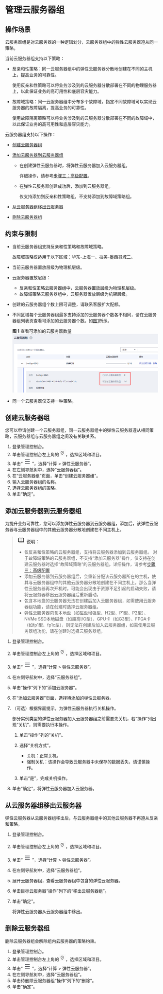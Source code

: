 # 管理云服务器组<a name="ecs_03_0150"></a>

## 操作场景<a name="section9381101210409"></a>

云服务器组是对云服务器的一种逻辑划分，云服务器组中的弹性云服务器遵从同一策略。

当前云服务器组支持以下策略：

-   反亲和性策略：同一云服务器组中的弹性云服务器分散地创建在不同的主机上，提高业务的可靠性。

    使用反亲和性策略可以将业务涉及到的云服务器分散部署在不同的物理服务器上，以此保证业务的高可用性和底层容灾能力。

-   故障域策略：同一云服务器组中分布多个故障域，指定不同故障域可以实现云服务器的故障隔离，提高业务的可靠性。

    使用故障隔离策略可以将业务涉及到的云服务器分散部署在不同的故障域中，以此保证业务的高可用性和底层容灾能力。


云服务器组支持以下操作：

-   [创建云服务器组](#section1464061364114)
-   [添加云服务器到云服务器组](#section1447818554481)
    -   在创建弹性云服务器时，将弹性云服务器加入云服务器组。

        详细操作，请参考[步骤三：高级配置](https://support.huaweicloud.com/qs-ecs/ecs_02_0012.html)。

    -   在弹性云服务器创建成功后，添加到云服务器组。

        仅支持添加到反亲和性策略组，不支持添加到故障域策略组。


-   [从云服务器组移出云服务器](#section12553172594918)
-   [删除云服务器组](#section95601058404)

## 约束与限制<a name="section71671824141716"></a>

-   当前云服务器组支持反亲和性策略和故障域策略。

    故障域策略仅适用于以下区域：华东-上海一、拉美-墨西哥城二。

-   当前云服务器置放层级为物理机层级。
-   云服务器置放层级：
    -   反亲和性策略云服务器组中，云服务器置放层级为物理机层级。
    -   故障域策略云服务器组中，云服务器置放层级为机架层级。

-   创建的云服务器组个数上限可调整，请联系客服扩大配额。
-   不同区域每个云服务器组最多支持添加的云服务器个数各不相同，请在云服务器组列表页查看可添加的云服务器个数。如[图1](#fig17171162431719)所示。

    **图 1**  查看可添加的云服务器数量<a name="fig17171162431719"></a>  
    ![](figures/查看可添加的云服务器数量.png "查看可添加的云服务器数量")

-   同一个云服务器仅支持一种策略。

## 创建云服务器组<a name="section1464061364114"></a>

您可以申请创建一个云服务器组，同一云服务器组中的弹性云服务器遵从相同策略，云服务器组与云服务器组之间没有关联关系。

1.  登录管理控制台。
2.  单击管理控制台左上角的![](figures/icon-region.png)，选择区域和项目。
3.  单击“![](figures/service-list.jpg)”，选择“计算 \> 弹性云服务器”。
4.  在左侧导航树中，选择“云服务器组”。
5.  在“云服务器组”页面，单击“创建云服务器组”。
6.  输入云服务器组的名称。
7.  选择云服务器组的策略。
8.  单击“确定”。

## 添加云服务器到云服务器组<a name="section1447818554481"></a>

为提升业务可靠性，您可以添加弹性云服务器到云服务器组，添加后，该弹性云服务器与云服务器组中的其他云服务器分散地创建在不同主机上。

>![](public_sys-resources/icon-note.gif) **说明：** 
>-   仅反亲和性策略的云服务器组，支持将云服务器添加到云服务器组。
>    对于故障域策略的云服务器组，不支持“添加云服务器”操作，仅支持在创建云服务器时选择“故障域策略”的云服务器组。详细操作，请参考[步骤三：高级配置](https://support.huaweicloud.com/qs-ecs/ecs_02_0012.html)
>-   添加云服务器到云服务器组后，会重新分配该云服务器所在的主机，使其与云服务器组中的其他云服务器分散地创建在不同主机上。那么当弹性云服务器再次开机时，可能会出现由于资源不足引起的启动失败，请将云服务器移出云服务器组后重新启动。
>-   包含本地盘的云服务器无法在创建后加入云服务器组，如需使用云服务器组功能，请在创建时选择云服务器组。
>-   弹性云服务器包含本地盘（如磁盘增强型、H2型、P1型、P2型）、NVMe SSD本地磁盘（如超高I/O型）、GPU卡（如G3型）、FPGA卡（如fp1型、fp1c型），则无法在创建后加入云服务器组，如需使用云服务器组功能，请在创建时选择云服务器组。

1.  登录管理控制台。
2.  单击管理控制台左上角的![](figures/icon-region.png)，选择区域和项目。
3.  单击“![](figures/service-list.jpg)”，选择“计算 \> 弹性云服务器”。
4.  在左侧导航树中，选择“云服务器组”。
5.  单击“操作”列下的“添加云服务器”。
6.  在“添加云服务器”页面，选择待添加的弹性云服务器。
7.  （可选）根据界面提示，为弹性云服务器执行关机操作。

    部分实例类型的弹性云服务器加入云服务器组之前需要先关机，若“操作”列出现“关机”，则需要执行本操作。

    1.  单击“操作”列的“关机”。
    2.  选择“关机方式”。
        -   关机：正常关机。
        -   强制关机：该操作会导致云服务器中未保存的数据丢失，请谨慎操作。

    3.  单击“是”，完成关机操作。

8.  单击“确定”，将弹性云服务器加入云服务器。

## 从云服务器组移出云服务器<a name="section12553172594918"></a>

弹性云服务器从云服务器组移出后，与云服务器组中的其他云服务器不再遵从反亲和策略。

1.  登录管理控制台。
2.  单击管理控制台左上角的![](figures/icon-region.png)，选择区域和项目。
3.  单击“![](figures/service-list.jpg)”，选择“计算 \> 弹性云服务器”。
4.  在左侧导航树中，选择“云服务器组”。
5.  展开云服务器组，查看云服务器组中包含的弹性云服务器。
6.  单击目标云服务器“操作”列下的“移出云服务器组”。
7.  单击“确定”。

    将弹性云服务器从云服务器组中移出。


## 删除云服务器组<a name="section95601058404"></a>

删除云服务器组会解除组内云服务器的策略约束。

1.  登录管理控制台。
2.  单击管理控制台左上角的![](figures/icon-region.png)，选择区域和项目。
3.  单击“![](figures/service-list.jpg)”，选择“计算 \> 弹性云服务器”。
4.  在左侧导航树中，选择“云服务器组”。
5.  单击待删除云服务器组“操作”列下的“删除”。
6.  单击“确定”。

